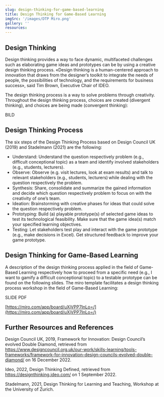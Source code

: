 ```yaml
---
slug: design-thinking-for-game-based-learning
title: Design Thinking for Game-Based Learning
imgSrc: '/images/DTP Miro.png'
gallery: ''
resources:
---
```


## Design Thinking

Design thinking provides a way to face dynamic, multifaceted challenges such as elaborating game ideas and prototypes can be by using a creative design thinking process. «Design thinking is a human-centered approach to innovation that draws from the designer’s toolkit to integrate the needs of people, the possibilities of technology, and the requirements for business success», said Tim Brown, Executive Chair of IDEO.

The design thinking process is a way to solve problems through creativity. Throughout the design thinking process, choices are created (divergent thinking), and choices are being made (convergent thinking):

BILD

## Design Thinking Process

The six steps of the Design Thinking Process based on Design Council UK (2019) and Stadelmann (2021) are the following:

- Understand: Understand the question respectively problem (e.g., difficult conceptional topic) as a team and identify involved stakeholders (e.g., students, lecturers).
- Observe: Observe (e.g. visit lectures, look at exam results) and talk to relevant stakeholders (e.g., students, lecturers) while dealing with the question respectively the problem.
- Synthesis: Share, consolidate and summarize the gained information and decide which question respectively problem to focus on with the creativity of one’s team.
- Ideation: Brainstorming with creative phases for ideas that could solve the question respectively problem.
- Prototyping: Build (a) playable prototype(s) of selected game ideas to test its technological feasibility. Make sure that the game idea(s) match your specified learning objectives.
- Testing: Let stakeholders test play and interact with the game prototype (e.g., make decisions in Excel). Get structured feedback to improve your game prototype.

## Design Thinking for Game-Based Learning

A description of the design thinking process applied in the field of Game-Based Learning respectively how to proceed from a specific need (e.g., I want to gamify a difficult conceptional topic) to a testable prototype can be found on the following slides. The miro template facilitates a design thinking process workshop in the field of Game-Based Learning:

SLIDE PDF

[https://miro.com/app/board/uXjVPP7InLo=/](https://miro.com/app/board/uXjVPP7InLo=/)

## Further Resources and References

Design Council UK, 2019, Framework for Innovation: Design Council’s evolved Double Diamond, retrieved from https://www.designcouncil.org.uk/our-work/skills-learning/tools-frameworks/framework-for-innovation-design-councils-evolved-double-diamond/ on 16 December 2022.

Ideo, 2022, Design Thinking Defined, retrieved from https://designthinking.ideo.com/ on 1 September 2022.

Stadelmann, 2021, Design Thinking for Learning and Teaching, Workshop at the University of Zurich.
